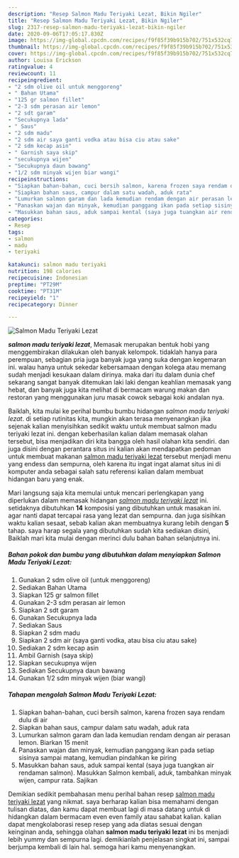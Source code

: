 ```yaml
---
description: "Resep Salmon Madu Teriyaki Lezat, Bikin Ngiler"
title: "Resep Salmon Madu Teriyaki Lezat, Bikin Ngiler"
slug: 2317-resep-salmon-madu-teriyaki-lezat-bikin-ngiler
date: 2020-09-06T17:05:17.830Z
image: https://img-global.cpcdn.com/recipes/f9f85f39b915b702/751x532cq70/salmon-madu-teriyaki-lezat-foto-resep-utama.jpg
thumbnail: https://img-global.cpcdn.com/recipes/f9f85f39b915b702/751x532cq70/salmon-madu-teriyaki-lezat-foto-resep-utama.jpg
cover: https://img-global.cpcdn.com/recipes/f9f85f39b915b702/751x532cq70/salmon-madu-teriyaki-lezat-foto-resep-utama.jpg
author: Louisa Erickson
ratingvalue: 4
reviewcount: 11
recipeingredient:
- "2 sdm olive oil untuk menggoreng"
- " Bahan Utama"
- "125 gr salmon fillet"
- "2-3 sdm perasan air lemon"
- "2 sdt garam"
- "Secukupnya lada"
- " Saus"
- "2 sdm madu"
- "2 sdm air saya ganti vodka atau bisa ciu atau sake"
- "2 sdm kecap asin"
- " Garnish saya skip"
- "secukupnya wijen"
- "Secukupnya daun bawang"
- "1/2 sdm minyak wijen biar wangi"
recipeinstructions:
- "Siapkan bahan-bahan, cuci bersih salmon, karena frozen saya rendam dulu di air"
- "Siapkan bahan saus, campur dalam satu wadah, aduk rata"
- "Lumurkan salmon garam dan lada kemudian rendam dengan air perasan lemon. Biarkan 15 menit"
- "Panaskan wajan dan minyak, kemudian panggang ikan pada setiap sisinya sampai matang, kemudian pindahkan ke piring"
- "Masukkan bahan saus, aduk sampai kental (saya juga tuangkan air rendaman salmon). Masukkan Salmon kembali, aduk, tambahkan minyak wijen, campur rata. Sajikan"
categories:
- Resep
tags:
- salmon
- madu
- teriyaki

katakunci: salmon madu teriyaki 
nutrition: 198 calories
recipecuisine: Indonesian
preptime: "PT29M"
cooktime: "PT31M"
recipeyield: "1"
recipecategory: Dinner

---
```



![Salmon Madu Teriyaki Lezat](https://img-global.cpcdn.com/recipes/f9f85f39b915b702/751x532cq70/salmon-madu-teriyaki-lezat-foto-resep-utama.jpg)

<b><i>salmon madu teriyaki lezat</i></b>, Memasak merupakan bentuk hobi yang menggembirakan dilakukan oleh banyak kelompok. tidaklah hanya para perempuan, sebagian pria juga banyak juga yang suka dengan kegemaran ini. walau hanya untuk sekedar kebersamaan dengan kolega atau memang sudah menjadi kesukaan dalam dirinya. maka dari itu dalam dunia chef sekarang sangat banyak ditemukan laki laki dengan keahlian memasak yang hebat, dan banyak juga kita melihat di bermacam warung makan dan restoran yang menggunakan juru masak cowok sebagai koki andalan nya.



Baiklah, kita mulai ke perihal bumbu bumbu hidangan <i>salmon madu teriyaki lezat</i>. di setiap rutinitas kita, mungkin akan terasa menyenangkan jika sejenak kalian menyisihkan sedikit waktu untuk membuat salmon madu teriyaki lezat ini. dengan keberhasilan kalian dalam memasak olahan tersebut, bisa menjadikan diri kita bangga oleh hasil olahan kita sendiri. dan juga disini dengan perantara situs ini kalian akan mendapatkan pedoman untuk membuat makanan <u>salmon madu teriyaki lezat</u> tersebut menjadi menu yang endess dan sempurna, oleh karena itu ingat ingat alamat situs ini di komputer anda sebagai salah satu referensi kalian dalam membuat hidangan baru yang enak.


Mari langsung saja kita memulai untuk mencari perlengkapan yang diperlukan dalam memasak hidangan <u><i>salmon madu teriyaki lezat</i></u> ini. setidaknya dibutuhkan <b>14</b> komposisi yang dibutuhkan untuk masakan ini. agar nanti dapat tercapai rasa yang lezat dan sempurna. dan juga sisihkan waktu kalian sesaat, sebab kalian akan membuatnya kurang lebih dengan <b>5</b> tahap. saya harap segala yang dibutuhkan sudah kita sediakan disini, Baiklah mari kita mulai dengan merinci dulu bahan bahan selanjutnya ini.

<!--inarticleads1-->

##### Bahan pokok dan bumbu yang dibutuhkan dalam menyiapkan Salmon Madu Teriyaki Lezat:

1. Gunakan 2 sdm olive oil (untuk menggoreng)
1. Sediakan  Bahan Utama
1. Siapkan 125 gr salmon fillet
1. Gunakan 2-3 sdm perasan air lemon
1. Siapkan 2 sdt garam
1. Gunakan Secukupnya lada
1. Sediakan  Saus
1. Siapkan 2 sdm madu
1. Siapkan 2 sdm air (saya ganti vodka, atau bisa ciu atau sake)
1. Sediakan 2 sdm kecap asin
1. Ambil  Garnish (saya skip)
1. Siapkan secukupnya wijen
1. Sediakan Secukupnya daun bawang
1. Gunakan 1/2 sdm minyak wijen (biar wangi)




<!--inarticleads2-->

##### Tahapan mengolah Salmon Madu Teriyaki Lezat:

1. Siapkan bahan-bahan, cuci bersih salmon, karena frozen saya rendam dulu di air
1. Siapkan bahan saus, campur dalam satu wadah, aduk rata
1. Lumurkan salmon garam dan lada kemudian rendam dengan air perasan lemon. Biarkan 15 menit
1. Panaskan wajan dan minyak, kemudian panggang ikan pada setiap sisinya sampai matang, kemudian pindahkan ke piring
1. Masukkan bahan saus, aduk sampai kental (saya juga tuangkan air rendaman salmon). Masukkan Salmon kembali, aduk, tambahkan minyak wijen, campur rata. Sajikan




Demikian sedikit pembahasan menu perihal bahan resep <u>salmon madu teriyaki lezat</u> yang nikmat. saya berharap kalian bisa memahami dengan tulisan diatas, dan kamu dapat membuat lagi di masa datang untuk di hidangkan dalam bermacam even even family atau sahabat kalian. kalian dapat mengkolaborasi resep resep yang ada diatas sesuai dengan keinginan anda, sehingga olahan <b>salmon madu teriyaki lezat</b> ini bs menjadi lebih yummy dan sempurna lagi. demikianlah penjelasan singkat ini, sampai berjumpa kembali di lain hal. semoga hari kamu menyenangkan.
